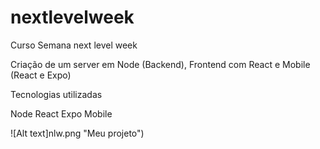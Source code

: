 # nextlevelweek
Curso Semana next level week


Criação de um server em Node (Backend), Frontend com React e Mobile (React e Expo)

Tecnologias utilizadas

Node
React
Expo Mobile

![Alt text]nlw.png "Meu projeto")
